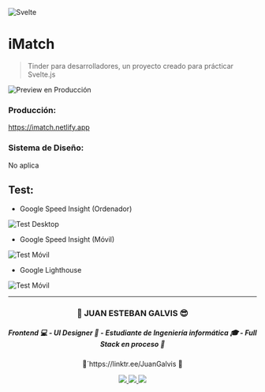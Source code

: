 ![Svelte](https://pic.vsixhub.com/2d/b2/0ab6a7d1-1ba9-4de4-9664-a88580d4da88-logo.png)
# iMatch

> Tinder para desarrolladores, un proyecto creado para prácticar Svelte.js

![Preview en Producción](https://i.ibb.co/0XYG46g/Preview.png)

### Producción:

https://imatch.netlify.app

### Sistema de Diseño:

No aplica

## Test:

- Google Speed Insight (Ordenador)

![Test Desktop](https://i.ibb.co/Yyxw8FR/Desktop.png)

- Google Speed Insight (Móvil)

![Test Móvil](https://i.ibb.co/5kQSSWL/Mobile.png)

- Google Lighthouse

![Test Móvil](https://i.ibb.co/hCvWGBs/Lighthouse.png)

------------



<h3 align="center"> 🚀 JUAN ESTEBAN GALVIS 😎 </h3>
<h5 align="center"> Frontend 💻 - UI Designer 🎨 - Estudiante de Ingeniería informática 🎓 - Full Stack en proceso 🧠 </h5>
<p align="center">
	🌲´https://linktr.ee/JuanGalvis 🌲
</p>

<p align="center"> <a href="https://twitter.com/JuanEGalvis"> <img src="https://img.icons8.com/fluent/48/000000/twitter.png" /> </a> <a href="https://www.linkedin.com/in/juanegalvis/"> <img src="https://img.icons8.com/color/48/000000/linkedin.png" /> </a> <a href="https://www.instagram.com/juanesgalvisb/"> <img src="https://img.icons8.com/fluent/48/000000/instagram-new.png" /> </a>
</p>
